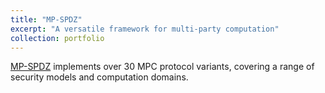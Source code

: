 ```yaml
---
title: "MP-SPDZ"
excerpt: "A versatile framework for multi-party computation"
collection: portfolio
---
```


[MP-SPDZ](https://github.com/data61/MP-SPDZ) implements over 30 MPC protocol variants, covering a range of security models and computation domains.
